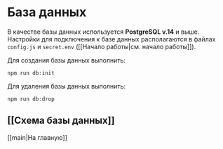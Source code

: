 # База данных

В качестве базы данных используется **PostgreSQL v.14** и выше. Настройки для подключения к базе данных располагаются в файлах `config.js` и `secret.env` ([[Начало работы|см. начало работы]]).

Для создания базы данных выполнить:

```
npm run db:init
```

Для удаления базы данных выполнить:

```
npm run db:drop
```
## [[Схема базы данных]]

[[main|На главную]]